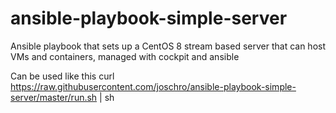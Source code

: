 # ansible-playbook-simple-server
Ansible playbook that sets up a CentOS 8 stream based server that can host VMs and containers, managed with cockpit and ansible

Can be used like this
curl  https://raw.githubusercontent.com/joschro/ansible-playbook-simple-server/master/run.sh | sh
